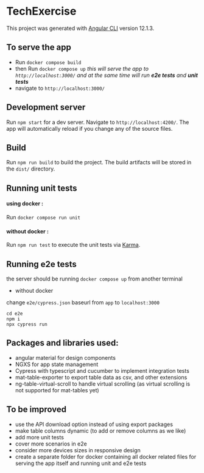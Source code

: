 # TechExercise

This project was generated with [Angular CLI](https://github.com/angular/angular-cli) version 12.1.3.

## To serve the app
- Run `docker compose build`
- then Run `docker compose up`
  *this will serve the app to `http://localhost:3000/`
  and at the same time will run **e2e tests** and **unit tests***
- navigate to `http://localhost:3000/`

## Development server

Run `npm start` for a dev server. Navigate to `http://localhost:4200/`. The app will automatically reload if you change any of the source files.

## Build

Run `npm run build` to build the project. The build artifacts will be stored in the `dist/` directory.

## Running unit tests

#### using docker :

Run `docker compose run unit`

#### without docker :

Run `npm run test` to execute the unit tests via [Karma](https://karma-runner.github.io).

## Running e2e tests

the server should be running
`docker compose up`
from another terminal

- without docker

change `e2e/cypress.json` baseurl from `app` to `localhost:3000`

```
cd e2e
npm i
npx cypress run
```

## Packages and libraries used:
- angular material for design components
- NGXS for app state management
- Cypress with typescript and cucumber to implement integration tests
- mat-table-exporter to export table data as csv, and other extensions
- ng-table-virtual-scroll to handle virtual scrolling (as virtual scrolling is not supported for mat-tables yet)

## To be improved
- use the API download option instead of using export packages
- make table columns dynamic (to add or remove columns as we like)
- add more unit tests
- cover more scenarios in e2e
- consider more devices sizes in responsive design
- create a separate folder for docker containing all docker related files for serving the app itself and running unit and e2e tests

####
